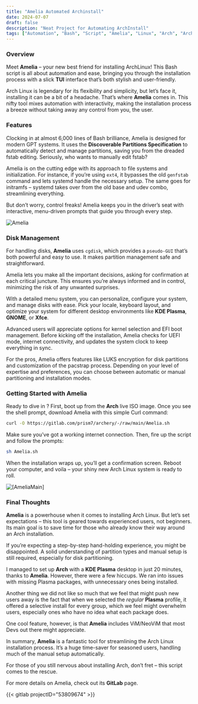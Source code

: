 ```yaml
---
title: "Amelia Automated Archinstall"
date: 2024-07-07
draft: false
description: "Neat Project for Automating ArchInstall"
tags: ["Automation", "Bash", "Script", "Amelia", "Linux", "Arch", "ArchLinux"]
---
```

### Overview

Meet **Amelia** – your new best friend for installing ArchLinux! This Bash script is all about automation and ease, bringing you through the installation process with a slick **TUI** interface that’s both stylish and user-friendly.

Arch Linux is legendary for its flexibility and simplicity, but let’s face it, installing it can be a bit of a headache. That’s where **Amelia** comes in. This nifty tool mixes automation with interactivity, making the installation process a breeze without taking away any control from you, the user.

### Features

Clocking in at almost 6,000 lines of Bash brilliance, Amelia is designed for modern GPT systems. It uses the **Discoverable Partitions Specification** to automatically detect and manage partitions, saving you from the dreaded fstab editing. Seriously, who wants to manually edit fstab?

Amelia is on the cutting edge with its approach to file systems and initialization. For instance, if you’re using `ext4`, it bypasses the old `genfstab` command and lets systemd handle the necessary setup. The same goes for initramfs – systemd takes over from the old base and udev combo, streamlining everything.

But don’t worry, control freaks! Amelia keeps you in the driver’s seat with interactive, menu-driven prompts that guide you through every step.

![Amelia](https://i.imgur.com/IJqFrXI.jpeg)

### Disk Management

For handling disks, **Amelia** uses `cgdisk`, which provides a `pseudo-GUI` that’s both powerful and easy to use. It makes partition management safe and straightforward.

Amelia lets you make all the important decisions, asking for confirmation at each critical juncture. This ensures you’re always informed and in control, minimizing the risk of any unwanted surprises.

With a detailed menu system, you can personalize, configure your system, and manage disks with ease. Pick your locale, keyboard layout, and optimize your system for different desktop environments like **KDE Plasma**, **GNOME**, or **Xfce**.

Advanced users will appreciate options for kernel selection and EFI boot management. Before kicking off the installation, Amelia checks for UEFI mode, internet connectivity, and updates the system clock to keep everything in sync.

For the pros, Amelia offers features like LUKS encryption for disk partitions and customization of the pacstrap process. Depending on your level of expertise and preferences, you can choose between automatic or manual partitioning and installation modes.

### Getting Started with Amelia

Ready to dive in ? First, boot up from the **Arch** live ISO image. Once you see the shell prompt, download Amelia with this simple Curl command:

```Bash
curl -O https://gitlab.com/prism7/archery/-/raw/main/Amelia.sh
```

Make sure you’ve got a working internet connection. Then, fire up the script and follow the prompts:

```Bash
sh Amelia.sh
```

When the installation wraps up, you’ll get a confirmation screen. Reboot your computer, and voila – your shiny new Arch Linux system is ready to roll.


![[AmeliaMain]](https://i.imgur.com/21bSdkY.jpeg)


### Final Thoughts

**Amelia** is a powerhouse when it comes to installing Arch Linux. But let’s set expectations – this tool is geared towards experienced users, not beginners. Its main goal is to save time for those who already know their way around an Arch installation.

If you’re expecting a step-by-step hand-holding experience, you might be disappointed. A solid understanding of partition types and manual setup is still required, especially for disk partitioning.

I managed to set up **Arch** with a **KDE Plasma** desktop in just 20 minutes, thanks to **Amelia**. However, there were a few hiccups. We ran into issues with missing Plasma packages, with unnecessary ones being installed.

Another thing we did not like so much that we feel that might push new users away is the fact that when we selected the *regular* **Plasma** profile, it offered a selective install for every group, which we feel might overwhelm users, especially ones who have no idea what each package does.

One cool feature, however, is that **Amelia** includes ViM/NeoViM that most Devs out there might appreciate.

In summary, **Amelia** is a fantastic tool for streamlining the Arch Linux installation process. It’s a huge time-saver for seasoned users, handling much of the manual setup automatically.

For those of you still nervous about installing Arch, don’t fret – this script comes to the rescue.

For more details on Amelia, check out its **GitLab** page.

{{< gitlab projectID="53809674" >}}
